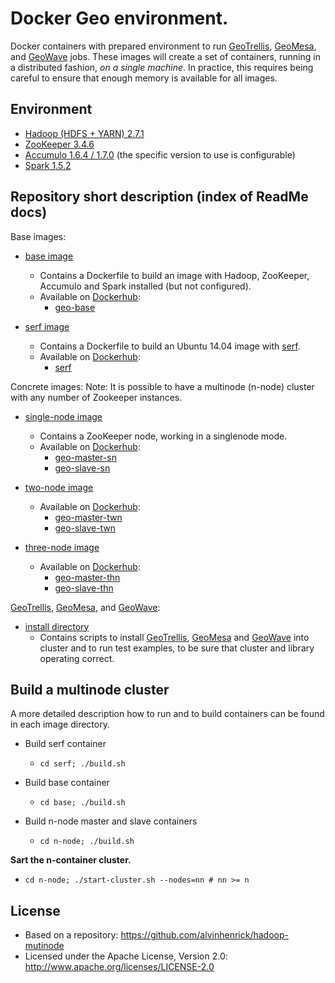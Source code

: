 # Docker Geo environment.

Docker containers with prepared environment to run [GeoTrellis](https://github.com/geotrellis/geotrellis), [GeoMesa](https://github.com/locationtech/geomesa), and [GeoWave](https://github.com/ngageoint/geowave) jobs. These images will create a set of containers, running in a distributed fashion, *on a single machine*. In practice, this requires being careful to ensure that enough memory is available for all images.

## Environment

* [Hadoop (HDFS + YARN) 2.7.1](https://hadoop.apache.org/)
* [ZooKeeper 3.4.6](https://zookeeper.apache.org/)
* [Accumulo 1.6.4 / 1.7.0](https://accumulo.apache.org/) (the specific version to use is configurable)
* [Spark 1.5.2](http://spark.apache.org/)

## Repository short description (index of ReadMe docs)

Base images:

* [base image](./base)
  * Contains a Dockerfile to build an image with Hadoop, ZooKeeper, Accumulo and Spark installed (but not configured).
  * Available on [Dockerhub](https://hub.docker.com/): 
    * [geo-base](https://hub.docker.com/r/daunnc/geo-base/)

* [serf image](./serf)
  * Contains a Dockerfile to build an Ubuntu 14.04 image with [serf](https://www.serfdom.io/).
  * Available on [Dockerhub](https://hub.docker.com/): 
    * [serf](https://hub.docker.com/r/daunnc/serf/)

Concrete images:
Note: It is possible to have a multinode (n-node) cluster with any number of Zookeeper instances.

* [single-node image](./single-node)
  * Contains a ZooKeeper node, working in a singlenode mode. 
  * Available on [Dockerhub](https://hub.docker.com/): 
    * [geo-master-sn](https://hub.docker.com/r/daunnc/geo-master-sn/)
    * [geo-slave-sn](https://hub.docker.com/r/daunnc/geo-slave-sn/)

* [two-node image](./two-node)
  * Available on [Dockerhub](https://hub.docker.com/): 
    * [geo-master-twn](https://hub.docker.com/r/daunnc/geo-master-twn/)
    * [geo-slave-twn](https://hub.docker.com/r/daunnc/geo-slave-twn/)

* [three-node image](./three-node)
  * Available on [Dockerhub](https://hub.docker.com/): 
    * [geo-master-thn](https://hub.docker.com/r/daunnc/geo-master-thn/)
    * [geo-slave-thn](https://hub.docker.com/r/daunnc/geo-slave-thn/)

[GeoTrellis](https://github.com/geotrellis/geotrellis), [GeoMesa](https://github.com/locationtech/geomesa), and [GeoWave](https://github.com/ngageoint/geowave/): 

* [install directory](./install)
  * Contains scripts to install [GeoTrellis](https://github.com/geotrellis/geotrellis), [GeoMesa](https://github.com/locationtech/geomesa) and [GeoWave](https://github.com/ngageoint/geowave) into cluster and to run test examples, to be sure that cluster and library operating correct.

## Build a multinode cluster

A more detailed description how to run and to build containers can be found in each image directory.

* Build serf container
  * `cd serf; ./build.sh`

* Build base container
  * `cd base; ./build.sh`

* Build n-node master and slave containers
  * `cd n-node; ./build.sh`

**Sart the n-container cluster.**

 * `cd n-node; ./start-cluster.sh --nodes=nn # nn >= n`
     
## License

* Based on a repository: https://github.com/alvinhenrick/hadoop-mutinode
* Licensed under the Apache License, Version 2.0: http://www.apache.org/licenses/LICENSE-2.0
